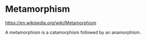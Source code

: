 # Metamorphism

https://en.wikipedia.org/wiki/Metamorphism

A metamorphism is a catamorphism followed by an anamorphism.
